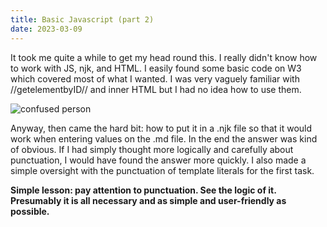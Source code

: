 ```yaml
---
title: Basic Javascript (part 2)
date: 2023-03-09
---
```


It took me quite a while to get my head round this. I really didn't know how to work with JS, njk, and HTML. I easily found some basic code on W3 which covered most of what I wanted. I was very vaguely familiar with //getelementbyID// and inner HTML but I had no idea how to use them. 

<img src="https://encrypted-tbn0.gstatic.com/images?q=tbn:ANd9GcSestWow1vPlSWZRa_9cs2a7rUiLUPzQfecYA&usqp=CAU" alt="confused person">

Anyway, then came the hard bit: how to put it in a .njk file so that it would work when entering values on the .md file. In the end the answer was kind of obvious. If I had simply thought more logically and carefully about punctuation, I would have found the answer more quickly. I also made a simple oversight with the punctuation of template literals for the first task. 

<strong>Simple lesson: pay attention to punctuation. See the logic of it. Presumably it is all necessary and as simple and user-friendly as possible. <strong>